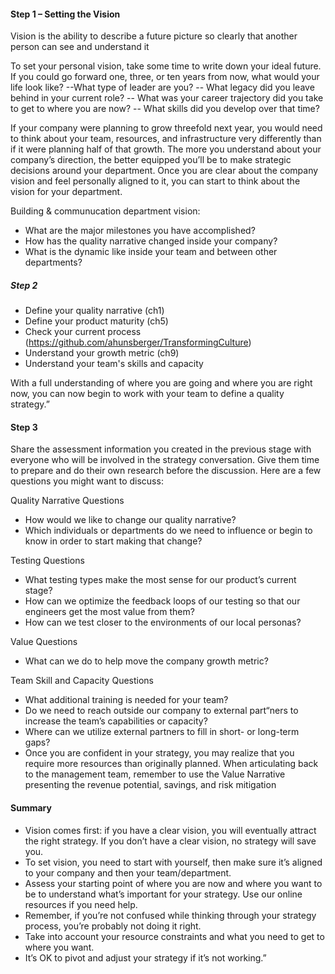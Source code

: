 #### Step 1 – Setting the Vision
Vision is the ability to describe a future picture so clearly that another person can see and understand it

To set your personal vision, take some time to write down your ideal future. If you could go forward one, three, or ten years from now, what would your life look like?
	--What type of leader are you?
	-- What legacy did you leave behind in your current role?
	-- What was your career trajectory did you take to get to where you are now?
	-- What skills did you develop over that time?

If your company were planning to grow threefold next year, you would need to think about your team, resources, and infrastructure very differently than if it were planning half of that growth. The more you understand about your company’s direction, the better equipped you’ll be to make strategic decisions around your department.
Once you are clear about the company vision and feel personally aligned to it, you can start to think about the vision for your department.

Building & communucation department vision:
- What are the major milestones you have accomplished?
- How has the quality narrative changed inside your company?
- What is the dynamic like inside your team and between other departments?

##### Step 2

- Define your quality narrative (ch1)
- Define your product maturity (ch5)
- Check your current process (https://github.com/ahunsberger/TransformingCulture)
- Understand your growth metric (ch9)
- Understand your team's skills and capacity

With a full understanding of where you are going and where you are right now, you can now begin to work with your team to define a quality strategy.”


#### Step 3 
Share the assessment information you created in the previous stage with everyone who will be involved in the strategy conversation. Give them time to prepare and do their own research before the discussion. Here are a few questions you might want to discuss:


Quality Narrative Questions
 - How would we like to change our quality narrative?
- Which individuals or departments do we need to influence or begin to know in order to start making that change?

Testing Questions
- What testing types make the most sense for our product’s current stage?
- How can we optimize the feedback loops of our testing so that our engineers get the most value from them?
- How can we test closer to the environments of our local personas?

Value Questions
- What can we do to help move the company growth metric?

 Team Skill and Capacity Questions
- What additional training is needed for your team?
- Do we need to reach outside our company to external part“ners to increase the team’s capabilities or capacity?
- Where can we utilize external partners to fill in short- or long-term gaps?
- Once you are confident in your strategy, you may realize that you require more resources than originally planned. When articulating back to the management team, remember to use the Value Narrative presenting the revenue potential, savings, and risk mitigation


#### Summary
- Vision comes first: if you have a clear vision, you will eventually attract the right strategy. If you don’t have a clear vision, no strategy will save you.
- To set vision, you need to start with yourself, then make sure it’s aligned to your company and then your team/department.
- Assess your starting point of where you are now and where you want to be to understand what’s important for your strategy. Use our online resources if you need help.
- Remember, if you’re not confused while thinking through your strategy process, you’re probably not doing it right.
- Take into account your resource constraints and what you need to get to where you want.
- It’s OK to pivot and adjust your strategy if it’s not working.”
